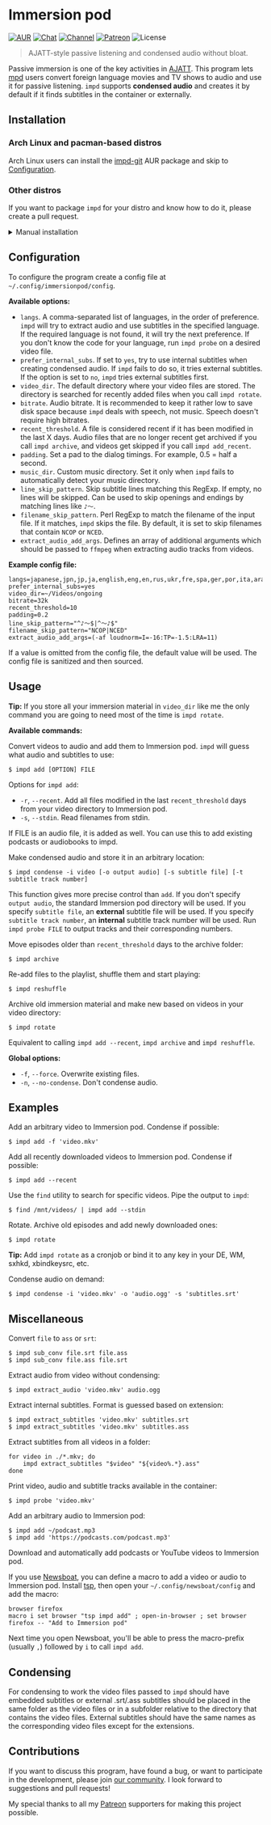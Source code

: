 # Immersion pod

[![AUR](https://img.shields.io/badge/AUR-install-blue.svg)](https://aur.archlinux.org/packages/impd-git/)
[![Chat](https://img.shields.io/badge/chat-join-green)](https://tatsumoto-ren.github.io/blog/join-our-community.html)
[![Channel](https://shields.io/badge/channel-subscribe-blue?logo=telegram&color=3faee8)](https://t.me/ajatt_tools)
[![Patreon](https://img.shields.io/badge/patreon-support-orange)](https://www.patreon.com/bePatron?u=43555128)
![License](https://img.shields.io/github/license/Ajatt-Tools/impd)

> AJATT-style passive listening and condensed audio without bloat.

Passive immersion is one of the key activities in
[AJATT](https://tatsumoto.neocities.org/blog/foreword.html#all-japanese-all-the-time).
This program lets
[mpd](https://wiki.archlinux.org/index.php/Music_Player_Daemon)
users convert foreign language movies and TV shows to audio and use it for passive listening.
`impd` supports **condensed audio** and creates it by default
if it finds subtitles in the container or externally.

## Installation

### Arch Linux and pacman-based distros

Arch Linux users can install the
[impd-git](https://aur.archlinux.org/packages/impd-git/)
AUR package and skip to [Configuration](#configuration).

### Other distros

If you want to package `impd` for your distro and know how to do it,
please create a pull request.

<details>

<summary>Manual installation</summary>

1) Install dependencies

    * Mandatory:
        * [mpd](https://wiki.archlinux.org/index.php/Music_Player_Daemon)
        * [FFmpeg](https://wiki.archlinux.org/index.php/FFmpeg)

    * Optional:
        * [mpc](https://archlinux.org/packages/extra/x86_64/mpc/) - Interaction with `mpd`.
        * [libnotify](https://archlinux.org/packages/extra/x86_64/libnotify/) - Desktop notifications.
        * [youtube-dl](https://wiki.archlinux.org/index.php/Youtube-dl) - Adding audio from Youtube.

2) Clone the repo
    ```
    $ git clone 'https://github.com/Ajatt-Tools/impd.git' ~/.local/share/impd
    ```
3) Link the `impd` executable somewhere in your `PATH`
    ```
    $ ln -s ~/.local/share/impd/impd ~/.local/bin/impd
    ```
   Alternatively, `cd` into the folder and run `make install`.

</details>

## Configuration

To configure the program create a config file at `~/.config/immersionpod/config`.

**Available options:**

* `langs`.
  A comma-separated list of languages, in the order of preference.
  `impd` will try to extract audio and use subtitles in the specified language.
  If the required language is not found, it will try the next preference.
  If you don't know the code for your language, run `impd probe` on a desired video file.
* `prefer_internal_subs`.
  If set to `yes`, try to use internal subtitles when creating condensed audio.
  If `impd` fails to do so, it tries external subtitles.
  If the option is set to `no`, `impd` tries external subtitles first.
* `video_dir`. The default directory where your video files are stored.
  The directory is searched for recently added files when you call `impd rotate`.
* `bitrate`. Audio bitrate.
  It is recommended to keep it rather low to save disk space because `impd` deals with speech, not music.
  Speech doesn't require high bitrates.
* `recent_threshold`. A file is considered recent if it has been modified in the last X days.
  Audio files that are no longer recent get archived if you call `impd archive`,
  and videos get skipped if you call `impd add_recent`.
* `padding`. Set a pad to the dialog timings. For example, 0.5 = half a second.
* `music_dir`. Custom music directory.
  Set it only when `impd` fails to automatically detect your music directory.
* `line_skip_pattern`. Skip subtitle lines matching this RegExp.
  If empty, no lines will be skipped.
Can be used to skip openings and endings by matching lines like `♪〜`.
* `filename_skip_pattern`. Perl RegExp to match the filename of the input file.
  If it matches, `impd` skips the file.
  By default, it is set to skip filenames that contain `NCOP` or `NCED`.
* `extract_audio_add_args`.
  Defines an array of additional arguments which should be passed to `ffmpeg`
  when extracting audio tracks from videos.

**Example config file:**

```
langs=japanese,jpn,jp,ja,english,eng,en,rus,ukr,fre,spa,ger,por,ita,ara,dut
prefer_internal_subs=yes
video_dir=~/Videos/ongoing
bitrate=32k
recent_threshold=10
padding=0.2
line_skip_pattern="^♪〜$|^〜♪$"
filename_skip_pattern="NCOP|NCED"
extract_audio_add_args=(-af loudnorm=I=-16:TP=-1.5:LRA=11)
```

If a value is omitted from the config file, the default value will be used.
The config file is sanitized and then sourced.

## Usage

**Tip:** If you store all your immersion material in `video_dir` like me
the only command you are going to need most of the time is `impd rotate`.

**Available commands:**

Convert videos to audio and add them to Immersion pod.
`impd` will guess what audio and subtitles to use:

```
$ impd add [OPTION] FILE
```

Options for `impd add`:

* `-r`, `--recent`.
  Add all files modified in the last `recent_threshold` days
  from your video directory to Immersion pod.
* `-s`, `--stdin`.
  Read filenames from stdin.

If FILE is an audio file, it is added as well.
You can use this to add existing podcasts or audiobooks to impd.

Make condensed audio and store it in an arbitrary location:

```
$ impd condense -i video [-o output audio] [-s subtitle file] [-t subtitle track number]
```

This function gives more precise control than `add`.
If you don't specify `output audio`, the standard Immersion pod directory will be used.
If you specify `subtitle file`, an **external** subtitle file will be used.
If you specify `subtitle track number`, an **internal** subtitle track number will be used.
Run `impd probe FILE` to output tracks and their corresponding numbers.

Move episodes older than `recent_threshold` days to the archive folder:

```
$ impd archive
```

Re-add files to the playlist, shuffle them and start playing:

```
$ impd reshuffle
```

Archive old immersion material and make new based on videos in your video directory:

```
$ impd rotate
```

Equivalent to calling `impd add --recent`, `impd archive` and `impd reshuffle`.

**Global options:**

* `-f`, `--force`.
  Overwrite existing files.
* `-n`, `--no-condense`.
  Don't condense audio.

## Examples

Add an arbitrary video to Immersion pod. Condense if possible:

```
$ impd add -f 'video.mkv'
```

Add all recently downloaded videos to Immersion pod. Condense if possible:

```
$ impd add --recent
```

Use the `find` utility to search for specific videos.
Pipe the output to `impd`:

```
$ find /mnt/videos/ | impd add --stdin
```

Rotate.
Archive old episodes and add newly downloaded ones:

```
$ impd rotate
```

**Tip:** Add `impd rotate` as a cronjob or bind it to any key in your DE, WM, sxhkd, xbindkeysrc, etc.

Condense audio on demand:

```
$ impd condense -i 'video.mkv' -o 'audio.ogg' -s 'subtitles.srt'
```

## Miscellaneous

Convert `file` to `ass` or `srt`:

```
$ impd sub_conv file.srt file.ass
$ impd sub_conv file.ass file.srt
```

Extract audio from video without condensing:

```
$ impd extract_audio 'video.mkv' audio.ogg
```

Extract internal subtitles.
Format is guessed based on extension:

```
$ impd extract_subtitles 'video.mkv' subtitles.srt
$ impd extract_subtitles 'video.mkv' subtitles.ass
```

Extract subtitles from all videos in a folder:

```
for video in ./*.mkv; do
    impd extract_subtitles "$video" "${video%.*}.ass"
done
```

Print video, audio and subtitle tracks available in the container:

```
$ impd probe 'video.mkv'
```

Add an arbitrary audio to Immersion pod:

```
$ impd add ~/podcast.mp3
$ impd add 'https://podcasts.com/podcast.mp3'
```

Download and automatically add podcasts or YouTube videos to Immersion pod.

If you use
[Newsboat](https://wiki.archlinux.org/title/Newsboat),
you can define a macro to add a video or audio to Immersion pod.
Install
[tsp](https://aur.archlinux.org/packages/task-spooler/),
then open your `~/.config/newsboat/config` and add the macro:

```
browser firefox
macro i set browser "tsp impd add" ; open-in-browser ; set browser firefox -- "Add to Immersion pod"
```

Next time you open Newsboat,
you'll be able to press the macro-prefix (usually `,`) followed by `i` to call `impd add`.

## Condensing

For condensing to work the video files passed to `impd` should have embedded subtitles
or external .srt/.ass subtitles should be placed in the same folder as the video files
or in a subfolder relative to the directory that contains the video files.
External subtitles should have the same names as the corresponding video files except for the extensions.

## Contributions

If you want to discuss this program, have found a bug, or want to participate in the development,
please join [our community](https://tatsumoto-ren.github.io/blog/join-our-community.html).
I look forward to suggestions and pull requests!

My special thanks to all my
[Patreon](https://www.patreon.com/bePatron?u=43555128)
supporters for making this project possible.
